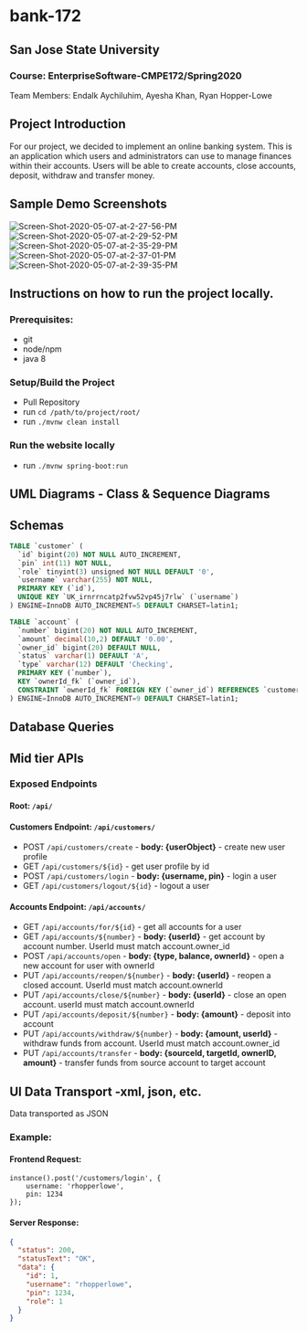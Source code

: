 # bank-172

## San Jose State University
### Course: EnterpriseSoftware-CMPE172/Spring2020
Team Members: Endalk Aychiluhim, Ayesha Khan, Ryan Hopper-Lowe

## Project Introduction
For our project, we decided to implement an online banking system. This is an application which users and administrators can use to manage finances within their accounts. Users will be able to create accounts, close accounts, deposit, withdraw and transfer money.

## Sample Demo Screenshots
<a><img src="https://i.ibb.co/9gQsV3X/Screen-Shot-2020-05-07-at-2-27-56-PM.png" alt="Screen-Shot-2020-05-07-at-2-27-56-PM" border="0"></a>
<a><img src="https://i.ibb.co/YBNSzf3/Screen-Shot-2020-05-07-at-2-29-52-PM.png" alt="Screen-Shot-2020-05-07-at-2-29-52-PM" border="0"></a>
<a><img src="https://i.ibb.co/S31qmgj/Screen-Shot-2020-05-07-at-2-35-29-PM.png" alt="Screen-Shot-2020-05-07-at-2-35-29-PM" border="0"></a><br />
<a><img src="https://i.ibb.co/t4bVFHD/Screen-Shot-2020-05-07-at-2-37-01-PM.png" alt="Screen-Shot-2020-05-07-at-2-37-01-PM" border="0"></a>
<a><img src="https://i.ibb.co/4mdYYK8/Screen-Shot-2020-05-07-at-2-39-35-PM.png" alt="Screen-Shot-2020-05-07-at-2-39-35-PM" border="0"></a>

## Instructions on how to run the project locally.

### Prerequisites:
- git
- node/npm
- java 8

### Setup/Build the Project
- Pull Repository
- run `cd /path/to/project/root/`
- run `./mvnw clean install`

### Run the website locally
- run `./mvnw spring-boot:run`

## UML Diagrams - Class & Sequence Diagrams

## Schemas
```SQL
TABLE `customer` (
  `id` bigint(20) NOT NULL AUTO_INCREMENT,
  `pin` int(11) NOT NULL,
  `role` tinyint(3) unsigned NOT NULL DEFAULT '0',
  `username` varchar(255) NOT NULL,
  PRIMARY KEY (`id`),
  UNIQUE KEY `UK_irnrrncatp2fvw52vp45j7rlw` (`username`)
) ENGINE=InnoDB AUTO_INCREMENT=5 DEFAULT CHARSET=latin1;

TABLE `account` (
  `number` bigint(20) NOT NULL AUTO_INCREMENT,
  `amount` decimal(10,2) DEFAULT '0.00',
  `owner_id` bigint(20) DEFAULT NULL,
  `status` varchar(1) DEFAULT 'A',
  `type` varchar(12) DEFAULT 'Checking',
  PRIMARY KEY (`number`),
  KEY `ownerId_fk` (`owner_id`),
  CONSTRAINT `ownerId_fk` FOREIGN KEY (`owner_id`) REFERENCES `customer` (`id`)
) ENGINE=InnoDB AUTO_INCREMENT=9 DEFAULT CHARSET=latin1;
```
## Database Queries

## Mid tier APIs

### Exposed Endpoints

#### Root: `/api/`

#### Customers Endpoint: `/api/customers/`
- POST `/api/customers/create` - **body: {userObject}** - create new user profile
- GET `/api/customers/${id}` - get user profile by id
- POST `/api/customers/login` - **body: {username, pin}** - login a user
- GET `/api/customers/logout/${id}` - logout a user

#### Accounts Endpoint: `/api/accounts/`
- GET `/api/accounts/for/${id}` - get all accounts for a user
- GET `/api/accounts/${number}` - **body: {userId}** - get account by account number. UserId must match account.owner_id
- POST `/api/accounts/open` - **body: {type, balance, ownerId}** - open a new account for user with ownerId
- PUT `/api/accounts/reopen/${number}` - **body: {userId}** - reopen a closed account. UserId must match account.ownerId
- PUT `/api/accounts/close/${number}` - **body: {userId}** - close an open account. userId must match account.ownerId
- PUT `/api/accounts/deposit/${number}` - **body: {amount}** - deposit into account
- PUT `/api/accounts/withdraw/${number}` - **body: {amount, userId}** - withdraw funds from account. UserId must match account.owner_id
- PUT `/api/accounts/transfer` - **body: {sourceId, targetId, ownerID, amount}** - transfer funds from source account to target account


## UI Data Transport -xml, json, etc.

Data transported as JSON 

### Example: 

#### Frontend Request:
```JS
instance().post('/customers/login', { 
	username: 'rhopperlowe', 
	pin: 1234
});
```

#### Server Response:
```JSON
{
  "status": 200,
  "statusText": "OK",
  "data": {
    "id": 1,
    "username": "rhopperlowe",
    "pin": 1234,
    "role": 1
  }
}
```


